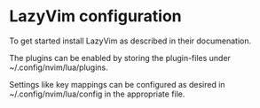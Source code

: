 # LazyVim configuration

To get started install LazyVim as described in their documenation.

The plugins can be enabled by storing the plugin-files under ~/.config/nvim/lua/plugins. 

Settings like key mappings can be configured as desired in  ~/.config/nvim/lua/config in the 
appropriate file.

